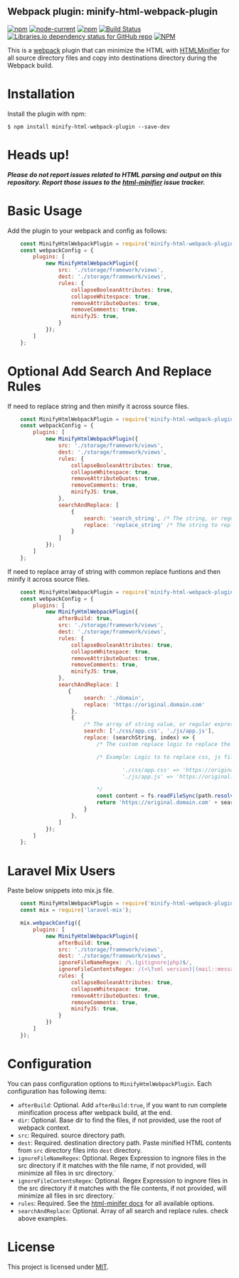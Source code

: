 ## Webpack plugin: minify-html-webpack-plugin

[![npm](https://img.shields.io/npm/v/minify-html-webpack-plugin)](https://www.npmjs.com/package/minify-html-webpack-plugin)
[![node-current](https://img.shields.io/node/v/minify-html-webpack-plugin)](https://nodejs.org)
[![npm](https://img.shields.io/npm/dm/minify-html-webpack-plugin)](https://npmcharts.com/compare/minify-html-webpack-plugin?minimal=true)
[![Build Status](https://travis-ci.org/ashutoshSce/minify-html-webpack-plugin.svg?branch=master)](https://travis-ci.org/ashutoshSce/minify-html-webpack-plugin)
[![Libraries.io dependency status for GitHub repo](https://img.shields.io/librariesio/github/ashutoshSce/minify-html-webpack-plugin)](https://github.com/kangax/html-minifier)
[![NPM](https://img.shields.io/npm/l/minify-html-webpack-plugin)](https://www.npmjs.com/package/minify-html-webpack-plugin)

This is a [webpack](http://webpack.github.io/) plugin that can minimize the HTML with [HTMLMinifier](https://www.npmjs.com/package/html-minifier) for all source directory files and copy into destinations directory during the Webpack build.

Installation
============
Install the plugin with npm:
```shell
$ npm install minify-html-webpack-plugin --save-dev
```

Heads up!
===========
_**Please do not report issues related to HTML parsing and output on this repository. Report those issues to the [html-minifier](https://github.com/kangax/html-minifier/issues) issue tracker.**_

Basic Usage
===========
Add the plugin to your webpack and config as follows:

```javascript
    const MinifyHtmlWebpackPlugin = require('minify-html-webpack-plugin');
    const webpackConfig = {
        plugins: [
            new MinifyHtmlWebpackPlugin({
                src: './storage/framework/views',
                dest: './storage/framework/views',
                rules: {
                    collapseBooleanAttributes: true,
                    collapseWhitespace: true,
                    removeAttributeQuotes: true,
                    removeComments: true,
                    minifyJS: true,
                }
            });
        ]
    };
```

Optional Add Search And Replace Rules
=================
If need to replace string and then minify it across source files.

```javascript
    const MinifyHtmlWebpackPlugin = require('minify-html-webpack-plugin');
    const webpackConfig = {
        plugins: [
            new MinifyHtmlWebpackPlugin({
                src: './storage/framework/views',
                dest: './storage/framework/views',
                rules: {
                    collapseBooleanAttributes: true,
                    collapseWhitespace: true,
                    removeAttributeQuotes: true,
                    removeComments: true,
                    minifyJS: true,
                },
                searchAndReplace: [
                    {
                        search: 'search_string', /* The string, or regular expression, that will be replaced by the new value */
                        replace: 'replace_string' /* The string to replace the search value with */
                    }
                ]
            });
        ]
    };
```

If need to replace array of string with common replace funtions and then minify it across source files.

```javascript
    const MinifyHtmlWebpackPlugin = require('minify-html-webpack-plugin');
    const webpackConfig = {
        plugins: [
            new MinifyHtmlWebpackPlugin({
                afterBuild: true,
                src: './storage/framework/views',
                dest: './storage/framework/views',
                rules: {
                    collapseBooleanAttributes: true,
                    collapseWhitespace: true,
                    removeAttributeQuotes: true,
                    removeComments: true,
                    minifyJS: true,
                },
                searchAndReplace: [
                   {
                        search: './domain',
                        replace: 'https://original.domain.com'
                    },
                    {
                        /* The array of string value, or regular expression, that will be replaced by the new value returened from replace function */
                        search: ['./css/app.css', './js/app.js'],
                        replace: (searchString, index) => {
                            /* The custom replace logic to replace the search value with */

                            /* Example: Logic to to replace css, js file names with full domain name as prefix and version as suffix to it.

                                    './css/app.css' => 'https://original.domain.com/css/app.css?id=91352d1f26a97b89f271'
                                    './js/app.js' => 'https://original.domain.com/js/app.js?id=a1f1ae0cfce9bc2d3ce6'

                            */
                            const content = fs.readFileSync(path.resolve('/real/path/of/file', searchString), 'utf8');
                            return 'https://original.domain.com' + searchString.substring(1) + '?id=' + md5(content).substr(0, 20);
                        }
                    },
                ]
            });
        ]
    };
```


Laravel Mix Users
=================
Paste below snippets into mix.js file.

```javascript
    const MinifyHtmlWebpackPlugin = require('minify-html-webpack-plugin');
    const mix = require('laravel-mix');

    mix.webpackConfig({
        plugins: [
            new MinifyHtmlWebpackPlugin({
                afterBuild: true,
                src: './storage/framework/views',
                dest: './storage/framework/views',
                ignoreFileNameRegex: /\.(gitignore|php)$/,
                ignoreFileContentsRegex: /(<\?xml version)|(mail::message)/,
                rules: {
                    collapseBooleanAttributes: true,
                    collapseWhitespace: true,
                    removeAttributeQuotes: true,
                    removeComments: true,
                    minifyJS: true,
                }
            })
        ]
    });
```

Configuration
=============

You can pass configuration options to `MinifyHtmlWebpackPlugin`. Each configuration has following items:

- `afterBuild`: Optional. Add `afterBuild:true`, if you want to run complete minification process after webpack build, at the end.
- `dir`: Optional. Base dir to find the files, if not provided, use the root of webpack context.
- `src`: Required. source directory path.
- `dest`: Required. destination directory path. Paste minified HTML contents from `src` directory files into `dest` directory.
- `ignoreFileNameRegex`: Optional. Regex Expression to ingnore files in the src directory if it matches with the file name, if not provided, will minimize all files in src directory.`
- `ignoreFileContentsRegex`: Optional. Regex Expression to ingnore files in the src directory if it matches with the file contents, if not provided, will minimize all files in src directory.`
- `rules`: Required. See the [html-minifer docs](https://github.com/kangax/html-minifier) for all available options.
- `searchAndReplace`: Optional. Array of all search and replace rules. check above examples.

# License

This project is licensed under [MIT](https://github.com/ashutoshSce/minify-html-webpack-plugin/blob/master/LICENSE).